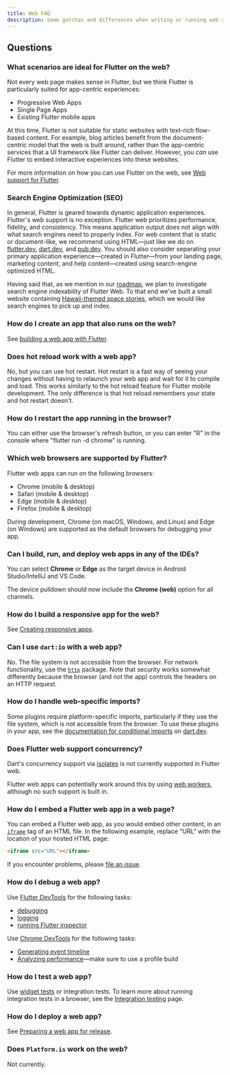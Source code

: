 ```yaml
---
title: Web FAQ
description: Some gotchas and differences when writing or running web apps in Flutter.
---
```


## Questions

### What scenarios are ideal for Flutter on the web?

Not every web page makes sense in Flutter, but we think Flutter is particularly
suited for app-centric experiences:

* Progressive Web Apps
* Single Page Apps
* Existing Flutter mobile apps

At this time, Flutter is not suitable for static websites with text-rich
flow-based content. For example, blog articles benefit from the document-centric
model that the web is built around, rather than the app-centric services that a
UI framework like Flutter can deliver. However, you _can_ use Flutter to embed
interactive experiences into these websites.

For more information on how you can use Flutter on the web,
see [Web support for Flutter][].

### Search Engine Optimization (SEO)

In general, Flutter is geared towards dynamic application experiences. Flutter's
web support is no exception. Flutter web prioritizes performance, fidelity, and
consistency. This means application output does not align with what search
engines need to properly index. For web content that is static or document-like,
we recommend using HTML—just like we do on [flutter.dev]({{site.main-url}}),
[dart.dev]({{site.dart-site}}), and [pub.dev]({{site.pub}}). You should also
consider separating your primary application experience—created in Flutter—from
your landing page, marketing content, and help content—created using
search-engine optimized HTML.

Having said that, as we mention in our [roadmap][], we plan to investigate
search engine indexability of Flutter Web. To that end we've built a small
website containing [Hawaii-themed space stories][space_hawaii], which we
would like search engines to pick up and index.

### How do I create an app that also runs on the web?

See [building a web app with Flutter][].

### Does hot reload work with a web app?

No, but you can use hot restart. Hot restart is a fast way of seeing your
changes without having to relaunch your web app and wait for it to compile and
load. This works similarly to the hot reload feature for Flutter mobile
development. The only difference is that hot reload remembers your state and hot
restart doesn't.

### How do I restart the app running in the browser?

You can either use the browser's refresh button,
or you can enter "R" in the console where
"flutter run -d chrome" is running.

### Which web browsers are supported by Flutter?

Flutter web apps can run on the following browsers:

* Chrome (mobile & desktop)
* Safari (mobile & desktop)
* Edge (mobile & desktop)
* Firefox (mobile & desktop)

During development, Chrome (on macOS, Windows, and Linux) and Edge (on Windows)
are supported as the default browsers for debugging your app.

### Can I build, run, and deploy web apps in any of the IDEs?

You can select **Chrome** or **Edge** as the target device in
Android Studio/IntelliJ and VS Code.

The device pulldown should now include the **Chrome (web)**
option for all channels.

### How do I build a responsive app for the web?

See [Creating responsive apps][].

### Can I use `dart:io` with a web app?

No. The file system is not accessible from the browser.
For network functionality, use the [`http`][]
package. Note that security works somewhat
differently because the browser (and not the app)
controls the headers on an HTTP request.

### How do I handle web-specific imports?

Some plugins require platform-specific imports, particularly if they use the
file system, which is not accessible from the browser. To use these plugins
in your app, see the [documentation for conditional imports][]
on [dart.dev]({{site.dart-site}}).

### Does Flutter web support concurrency?

Dart's concurrency support via [isolates][]
is not currently supported in Flutter web.

Flutter web apps can potentially work around this
by using [web workers][],
although no such support is built in.

### How do I embed a Flutter web app in a web page?

You can embed a Flutter web app,
as you would embed other content,
in an [`iframe`][] tag of an HTML file.
In the following example, replace "URL"
with the location of your hosted HTML page:

```html
<iframe src="URL"></iframe>
```

If you encounter problems, please [file an issue][].

### How do I debug a web app?

Use [Flutter DevTools][] for the following tasks:

* [debugging][]
* [logging][]
* [running Flutter inspector][]

Use [Chrome DevTools][] for the following tasks:

* [Generating event timeline][]
* [Analyzing performance][]&mdash;make sure to use a
  profile build

### How do I test a web app?

Use [widget tests][] or integration tests. To learn more about
running integration tests in a browser, see the [Integration testing][] page.

### How do I deploy a web app?

See [Preparing a web app for release][].

### Does `Platform.is` work on the web?

Not currently.

[Analyzing performance]: {{site.developers}}/web/tools/chrome-devtools/evaluate-performance
[building a web app with Flutter]: /platform-integration/web/building
[Chrome DevTools]: {{site.developers}}/web/tools/chrome-devtools
[Creating responsive apps]: /ui/layout/responsive/adaptive-responsive
[debugging]: /tools/devtools/debugger
[file an issue]: {{site.repo.flutter}}/issues/new?title=[web]:+%3Cdescribe+issue+here%3E&labels=%E2%98%B8+platform-web&body=Describe+your+issue+and+include+the+command+you%27re+running,+flutter_web%20version,+browser+version
[Flutter DevTools]: /tools/devtools/overview
[Generating event timeline]: {{site.developers}}/web/tools/chrome-devtools/evaluate-performance/performance-reference
[`http`]: {{site.pub}}/packages/http
[`iframe`]: https://html.com/tags/iframe/
[isolates]: {{site.dart-site}}/guides/language/concurrency
[Issue 32248]: {{site.repo.flutter}}/issues/32248
[logging]: /tools/devtools/logging
[Preparing a web app for release]: /deployment/web
[running Flutter inspector]: /tools/devtools/inspector
[Upgrading from package:flutter_web to the Flutter SDK]: {{site.repo.flutter}}/wiki/Upgrading-from-package:flutter_web-to-the-Flutter-SDK
[widget tests]: /testing/overview#widget-tests
[Web support for Flutter]: /platform-integration/web
[web workers]: https://developer.mozilla.org/en-US/docs/Web/API/Web_Workers_API/Using_web_workers
[run your web apps in any supported browser]: /platform-integration/web/building#create-and-run
[Integration testing]: /testing/integration-tests#running-in-a-browser
[documentation for conditional imports]: {{site.dart-site}}/guides/libraries/create-library-packages#conditionally-importing-and-exporting-library-files
[roadmap]: {{site.github}}/flutter/flutter/wiki/Roadmap#web-platform
[space_hawaii]: https://alien-hawaii-2024.web.app/

